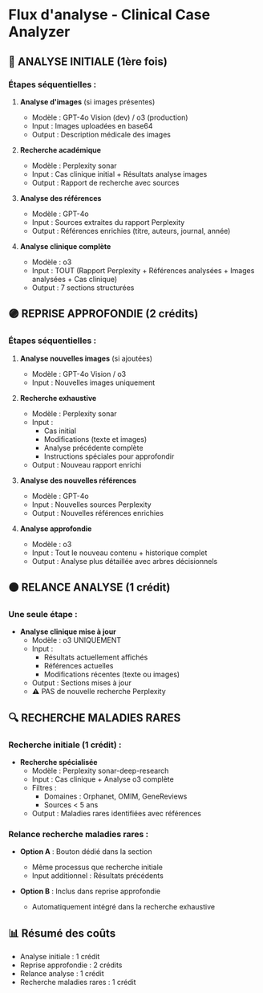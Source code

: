 # Flux d'analyse - Clinical Case Analyzer

## 🔵 ANALYSE INITIALE (1ère fois)

### Étapes séquentielles :

1. **Analyse d'images** (si images présentes)
   - Modèle : GPT-4o Vision (dev) / o3 (production)
   - Input : Images uploadées en base64
   - Output : Description médicale des images

2. **Recherche académique**
   - Modèle : Perplexity sonar
   - Input : Cas clinique initial + Résultats analyse images
   - Output : Rapport de recherche avec sources

3. **Analyse des références**
   - Modèle : GPT-4o
   - Input : Sources extraites du rapport Perplexity
   - Output : Références enrichies (titre, auteurs, journal, année)

4. **Analyse clinique complète**
   - Modèle : o3
   - Input : TOUT (Rapport Perplexity + Références analysées + Images analysées + Cas clinique)
   - Output : 7 sections structurées

## 🟣 REPRISE APPROFONDIE (2 crédits)

### Étapes séquentielles :

1. **Analyse nouvelles images** (si ajoutées)
   - Modèle : GPT-4o Vision / o3
   - Input : Nouvelles images uniquement

2. **Recherche exhaustive**
   - Modèle : Perplexity sonar
   - Input : 
     - Cas initial
     - Modifications (texte et images)
     - Analyse précédente complète
     - Instructions spéciales pour approfondir
   - Output : Nouveau rapport enrichi

3. **Analyse des nouvelles références**
   - Modèle : GPT-4o
   - Input : Nouvelles sources Perplexity
   - Output : Nouvelles références enrichies

4. **Analyse approfondie**
   - Modèle : o3
   - Input : Tout le nouveau contenu + historique complet
   - Output : Analyse plus détaillée avec arbres décisionnels

## 🟠 RELANCE ANALYSE (1 crédit)

### Une seule étape :

- **Analyse clinique mise à jour**
  - Modèle : o3 UNIQUEMENT
  - Input :
    - Résultats actuellement affichés
    - Références actuelles
    - Modifications récentes (texte ou images)
  - Output : Sections mises à jour
  - ⚠️ PAS de nouvelle recherche Perplexity

## 🔍 RECHERCHE MALADIES RARES

### Recherche initiale (1 crédit) :

- **Recherche spécialisée**
  - Modèle : Perplexity sonar-deep-research
  - Input : Cas clinique + Analyse o3 complète
  - Filtres : 
    - Domaines : Orphanet, OMIM, GeneReviews
    - Sources < 5 ans
  - Output : Maladies rares identifiées avec références

### Relance recherche maladies rares :

- **Option A** : Bouton dédié dans la section
  - Même processus que recherche initiale
  - Input additionnel : Résultats précédents

- **Option B** : Inclus dans reprise approfondie
  - Automatiquement intégré dans la recherche exhaustive

## 📊 Résumé des coûts

- Analyse initiale : 1 crédit
- Reprise approfondie : 2 crédits  
- Relance analyse : 1 crédit
- Recherche maladies rares : 1 crédit 